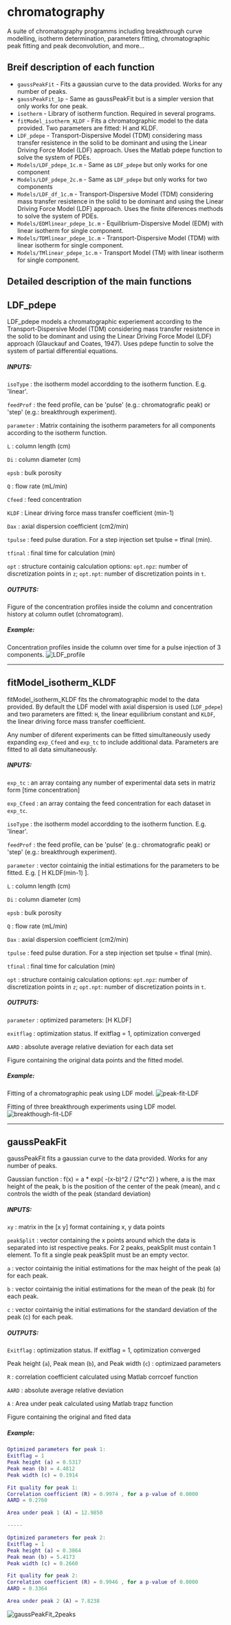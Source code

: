 # chromatography
A suite of chromatography programms including breakthrough curve modelling, isotherm determination, parameters fitting, chromatographic peak fitting and peak deconvolution, and more...


## Breif description of each function
* `gaussPeakFit` - Fits a gaussian curve to the data provided. Works for any number of peaks.
* `gaussPeakFit_1p` - Same as gaussPeakFit but is a simpler version that only works for one peak.
* `isotherm` - Library of isotherm function. Required in several programs. 
* `fitModel_isotherm_KLDF` - Fits a chromatographic model to the data provided. Two parameters are fitted: H and KLDF.
* `LDF_pdepe` - Transport-Dispersive Model (TDM) considering mass transfer resistence in the solid to be dominant and using the Linear Driving Force Model (LDF) approach. Uses the Matlab pdepe function to solve the system of PDEs.
* `Models/LDF_pdepe_1c.m` - Same as `LDF_pdepe` but only works for one component
* `Models/LDF_pdepe_2c.m` - Same as `LDF_pdepe` but only works for two components
* `Models/LDF_df_1c.m` - Transport-Dispersive Model (TDM) considering mass transfer resistence in the solid to be dominant and using the Linear Driving Force Model (LDF) approach. Uses the finite diferences methods to solve the system of PDEs.
* `Models/EDMlinear_pdepe_1c.m` - Equilibrium-Dispersive Model (EDM) with linear isotherm for single component.
* `Models/TDMlinear_pdepe_1c.m` - Transport-Dispersive Model (TDM) with linear isotherm for single component.
* `Models/TMlinear_pdepe_1c.m` - Transport Model (TM) with linear isotherm for single component.


## Detailed description of the main functions

## **LDF_pdepe**
LDF_pdepe models a chromatographic experiement according to the Transport-Dispersive Model (TDM) considering mass transfer resistence in the solid to be dominant and using the Linear Driving Force Model (LDF) approach (Glauckauf and Coates, 1947). Uses pdepe functin to solve the system of partial differential equations. 

##### INPUTS: 
`isoType` : the isotherm model accordding to the isotherm function. E.g. 'linear'.

`feedProf` : the feed profile, can be 'pulse' (e.g.: chromatografic peak) or 'step' (e.g.: breakthrough experiment).

`parameter` : Matrix containing the isotherm parameters for all components according to the isotherm function.

`L` : column length (cm)

`Di` : column diameter (cm)

`epsb` : bulk porosity

`Q` : flow rate (mL/min)

`Cfeed` : feed concentration

`KLDF` : Linear driving force mass transfer coefficient (min-1)

`Dax` : axial dispersion coefficient (cm2/min)

`tpulse` : feed pulse duration. For a step injection set tpulse = tfinal (min).

`tfinal` : final time for calculation (min)

`opt` : structure containig calculation options: `opt.npz`: number of discretization points in `z`; 
`opt.npt`: number of discretization points in `t`.


##### OUTPUTS:

Figure of the concentration profiles inside the column and concentration history at column outlet (chromatogram).

##### Example:

Concentration profiles inside the column over time for a pulse injection of 3 components.
![LDF_profile](images/LDF_profile.png)


---

## **fitModel_isotherm_KLDF**
fitModel_isotherm_KLDF fits the chromatographic model to the data provided. By default the LDF model with axial dispersion is used (`LDF_pdepe`) and two parameters are fitted: `H`, the linear equilibrium constant and `KLDF`, the linear driving force mass transfer coefficient.

Any number of diferent experiments can be fitted simultaneously usedy expanding `exp_Cfeed` and `exp_tc` to include additional data. Parameters are fitted to all data simultaneously.

##### INPUTS: 
`exp_tc` : an array containg any number of experimental data sets in matriz form [time concentration]

`exp_Cfeed` : an array containg the feed concentration for each dataset in `exp_tc`.

`isoType` : the isotherm model accordding to the isotherm function. E.g. 'linear'.

`feedProf` : the feed profile, can be 'pulse' (e.g.: chromatografic peak) or 'step' (e.g.: breakthrough experiment).

`parameter` : vector cointainig the initial estimations for the parameters to be fitted. E.g. [ H  KLDF(min-1) ].

`L` : column length (cm)

`Di` : column diameter (cm)

`epsb` : bulk porosity

`Q` : flow rate (mL/min)

`Dax` : axial dispersion coefficient (cm2/min)

`tpulse` : feed pulse duration. For a step injection set tpulse = tfinal (min).

`tfinal` : final time for calculation (min)

`opt` : structure containig calculation options: `opt.npz`: number of discretization points in `z`; 
`opt.npt`: number of discretization points in `t`.


##### OUTPUTS:
`parameter` : optimized parameters: [H KLDF]

`exitflag` : optimization status. If exitflag = 1, optimization converged  

`AARD` : absolute average relative deviation for each data set

Figure containing the original data points and the fitted model.

##### Example:

Fitting of a chromatographic peak using LDF model.
![peak-fit-LDF](images/peak-fit-LDF.png)

Fitting of three breakthrough experiments using LDF model.
![breakthough-fit-LDF](images/breakthough-fit-LDF.png)

---

## **gaussPeakFit**

gaussPeakFit fits a gaussian curve to the data provided. Works for any number of peaks.

Gaussian function : f(x) = a * exp( -(x-b)^2 / (2*c^2) ) where, 
a is the max height of the peak,
b is the position of the center of the peak (mean), and
c controls the width of the peak (standard deviation)

##### INPUTS:
`xy` : matrix in the [x y] format containing x, y data points

`peakSplit` : vector containing the x points around which the data is separated into ist respective peaks. For 2 peaks, peakSplit must contain 1 element. To fit a single peak peakSplit must be an empty vector.

`a` : vector cointainig the initial estimations for the max height of the peak (a) for each peak.

`b` : vector cointainig the initial estimations for the mean of the peak (b) for each peak.

`c` : vector cointainig the initial estimations for the standard deviation of the peak (c) for each peak.

##### OUTPUTS:
`Exitflag` : optimization status. If exitflag = 1, optimization converged 

Peak height (`a`),  Peak mean (`b`), and Peak width (`c`) : optimizaed parameters

`R` : correlation coefficient calculated using Matlab corrcoef function 

`AARD` : absolute average relative deviation

`A` : Area under peak calculated using Matlab trapz function

Figure containing the original and fited data

##### Example:
```matlab
Optimized parameters for peak 1: 
Exitflag = 1 
Peak height (a) = 0.5317 
Peak mean (b) = 4.4812 
Peak width (c) = 0.1914 

Fit quality for peak 1: 
Correlation coefficient (R) = 0.9974 , for a p-value of 0.0000 
AARD = 0.2760 

Area under peak 1 (A) = 12.9850 

----- 

Optimized parameters for peak 2: 
Exitflag = 1 
Peak height (a) = 0.3864 
Peak mean (b) = 5.4173 
Peak width (c) = 0.2660 

Fit quality for peak 2: 
Correlation coefficient (R) = 0.9946 , for a p-value of 0.0000 
AARD = 0.3364 

Area under peak 2 (A) = 7.8238
```

![gaussPeakFit_2peaks](images/gaussPeakFit_2peaks.png)
